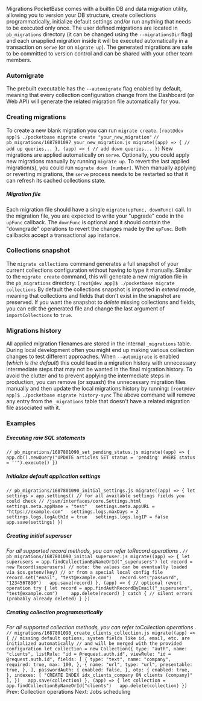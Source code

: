 Migrations
PocketBase comes with a builtin DB and data migration utility, allowing you to version your DB structure, create collections programmatically, initialize default settings and/or run anything that needs to be executed only once.
The user defined migrations are located in `pb_migrations` directory (it can be changed using the `--migrationsDir` flag) and each unapplied migration inside it will be executed automatically in a transaction on `serve` (or on `migrate up`).
The generated migrations are safe to be committed to version control and can be shared with your other team members.
###  Automigrate 
The prebuilt executable has the `--automigrate` flag enabled by default, meaning that every collection configuration change from the Dashboard (or Web API) will generate the related migration file automatically for you.
###  Creating migrations 
To create a new blank migration you can run `migrate create`.
`[root@dev app]$ ./pocketbase migrate create "your_new_migration"`
`// pb_migrations/1687801097_your_new_migration.js migrate((app) => { // add up queries... }, (app) => { // add down queries... })`
New migrations are applied automatically on `serve`.
Optionally, you could apply new migrations manually by running `migrate up`. To revert the last applied migration(s), you could run `migrate down [number]`. When manually applying or reverting migrations, the `serve` process needs to be restarted so that it can refresh its cached collections state.
#####  Migration file 
Each migration file should have a single `migrate(upFunc, downFunc)` call.
In the migration file, you are expected to write your "upgrade" code in the `upFunc` callback. The `downFunc` is optional and it should contain the "downgrade" operations to revert the changes made by the `upFunc`.
Both callbacks accept a transactional `app` instance.
###  Collections snapshot 
The `migrate collections` command generates a full snapshot of your current collections configuration without having to type it manually. Similar to the `migrate create` command, this will generate a new migration file in the `pb_migrations` directory.
`[root@dev app]$ ./pocketbase migrate collections`
By default the collections snapshot is imported in _extend_ mode, meaning that collections and fields that don't exist in the snapshot are preserved. If you want the snapshot to _delete_ missing collections and fields, you can edit the generated file and change the last argument of `importCollections` to `true`.
###  Migrations history 
All applied migration filenames are stored in the internal `_migrations` table. During local development often you might end up making various collection changes to test different approaches. When `--automigrate` is enabled (_which is the default_) this could lead in a migration history with unnecessary intermediate steps that may not be wanted in the final migration history.
To avoid the clutter and to prevent applying the intermediate steps in production, you can remove (or squash) the unnecessary migration files manually and then update the local migrations history by running:
`[root@dev app]$ ./pocketbase migrate history-sync`
The above command will remove any entry from the `_migrations` table that doesn't have a related migration file associated with it.
###  Examples 
#####  Executing raw SQL statements 
`// pb_migrations/1687801090_set_pending_status.js migrate((app) => {   app.db().newQuery("UPDATE articles SET status = 'pending' WHERE status = ''").execute() })`
#####  Initialize default application settings 
`// pb_migrations/1687801090_initial_settings.js migrate((app) => { let settings = app.settings() // for all available settings fields you could check // /jsvm/interfaces/core.Settings.html   settings.meta.appName = "test"   settings.meta.appURL = "https://example.com"   settings.logs.maxDays = 2   settings.logs.logAuthId = true   settings.logs.logIP = false   app.save(settings) })`
#####  Creating initial superuser 
_For all supported record methods, you can refer toRecord operations_ .
`// pb_migrations/1687801090_initial_superuser.js migrate((app) => { let superusers = app.findCollectionByNameOrId("_superusers") let record = new Record(superusers) // note: the values can be eventually loaded via $os.getenv(key) // or from a special local config file   record.set("email", "test@example.com")   record.set("password", "1234567890")   app.save(record) }, (app) => { // optional revert operation try { let record = app.findAuthRecordByEmail("_superusers", "test@example.com")     app.delete(record) } catch { // silent errors (probably already deleted) } })`
#####  Creating collection programmatically 
_For all supported collection methods, you can refer toCollection operations_ .
`// migrations/1687801090_create_clients_collection.js migrate((app) => { // missing default options, system fields like id, email, etc. are initialized automatically // and will be merged with the provided configuration let collection = new Collection({ type: "auth", name: "clients", listRule: "id = @request.auth.id", viewRule: "id = @request.auth.id", fields: [ { type: "text", name: "company", required: true, max: 100, }, { name: "url", type: "url", presentable: true, }, ], passwordAuth: { enabled: false, }, otp: { enabled: true, }, indexes: [ "CREATE INDEX idx_clients_company ON clients (company)" ], })   app.save(collection) }, (app) => { let collection = app.findCollectionByNameOrId("clients")   app.delete(collection) })`
Prev: Collection operations Next: Jobs scheduling
